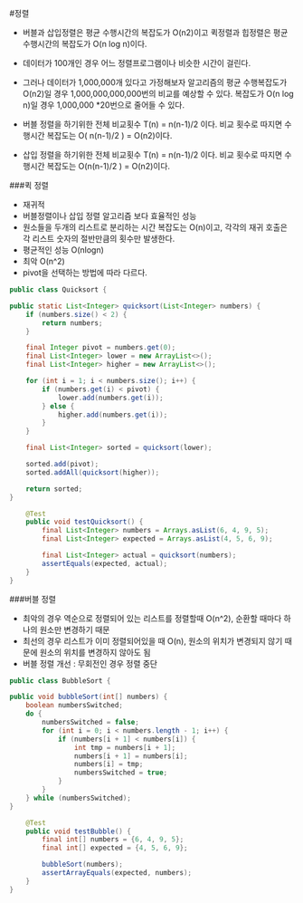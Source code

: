 #정렬
- 버블과 삽입정렬은 평균 수행시간의 복잡도가 O(n2)이고 퀵정렬과 힙정렬은 평균 수행시간의 복잡도가 O(n log n)이다.
- 데이터가 100개인 경우 어느 정렬프로그램이나 비슷한 시간이 걸린다. 
- 그러나 데이터가 1,000,000개 있다고 가정해보자 알고리즘의 평균 수행복잡도가 O(n2)일 경우 1,000,000,000,000번의 비교를 예상할 수 있다. 복잡도가 O(n log n)일 경우 1,000,000 *20번으로 줄어들 수 있다. 

- 버블 정렬을 하기위한 전체 비교횟수 T(n) = n(n-1)/2 이다. 비교 횟수로 따지면 수행시간 복잡도는 O( n(n-1)/2 ) = O(n2)이다.
- 삽입 정렬을 하기위한 전체 비교횟수 T(n) = n(n-1)/2 이다. 비교 횟수로 따지면 수행시간 복잡도는 O(n(n-1)/2 ) = O(n2)이다.

###퀵 정렬
- 재귀적
- 버블정렬이나 삽입 정렬 알고리즘 보다 효율적인 성능
- 원소들을 두개의 리스트로 분리하는 시간 복잡도는 O(n)이고, 각각의 재귀 호출은 각 리스트 숫자의 절반만큼의 횟수만 발생한다.
- 평균적인 성능 O(nlogn)
- 최악 O(n^2)
- pivot을 선택하는 방법에 따라 다르다.

```java
public class Quicksort {

public static List<Integer> quicksort(List<Integer> numbers) {
    if (numbers.size() < 2) {
        return numbers;
    }

    final Integer pivot = numbers.get(0);
    final List<Integer> lower = new ArrayList<>();
    final List<Integer> higher = new ArrayList<>();

    for (int i = 1; i < numbers.size(); i++) {
        if (numbers.get(i) < pivot) {
            lower.add(numbers.get(i));
        } else {
            higher.add(numbers.get(i));
        }
    }

    final List<Integer> sorted = quicksort(lower);

    sorted.add(pivot);
    sorted.addAll(quicksort(higher));

    return sorted;
}

    @Test
    public void testQuicksort() {
        final List<Integer> numbers = Arrays.asList(6, 4, 9, 5);
        final List<Integer> expected = Arrays.asList(4, 5, 6, 9);

        final List<Integer> actual = quicksort(numbers);
        assertEquals(expected, actual);
    }
}
```

###버블 정렬
- 최악의 경우 역순으로 정렬되어 있는 리스트를 정렬할때 O(n^2), 순환할 때마다 하나의 원소만 변경하기 때문
- 최선의 경우 리스트가 이미 정렬되어있을 때 O(n), 원소의 위치가 변경되지 않기 때문에 원소의 위치를 변경하지 않아도 됨
- 버블 정렬 개선 : 무회전인 경우 정렬 중단
```java
public class BubbleSort {

public void bubbleSort(int[] numbers) {
    boolean numbersSwitched;
    do {
        numbersSwitched = false;
        for (int i = 0; i < numbers.length - 1; i++) {
            if (numbers[i + 1] < numbers[i]) {
                int tmp = numbers[i + 1];
                numbers[i + 1] = numbers[i];
                numbers[i] = tmp;
                numbersSwitched = true;
            }
        }
    } while (numbersSwitched);
}

    @Test
    public void testBubble() {
        final int[] numbers = {6, 4, 9, 5};
        final int[] expected = {4, 5, 6, 9};

        bubbleSort(numbers);
        assertArrayEquals(expected, numbers);
    }
}
```
